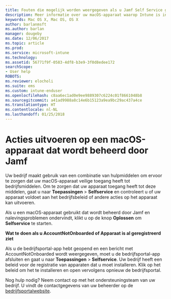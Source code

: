 ```yaml
---
title: Fouten die mogelijk worden weergegeven als u Jamf Self Service gebruikt | Microsoft Docs
description: Meer informatie over uw macOS-apparaat waarop Intune is ingeschakeld en dat wordt beheerd door Jamf.
keywords: Mac OS X, Mac OS, OS X
author: barlanmsft
ms.author: barlan
manager: dougeby
ms.date: 12/06/2017
ms.topic: article
ms.prod: 
ms.service: microsoft-intune
ms.technology: 
ms.assetid: 56771f9f-0583-4df8-b3e9-3f0d8edee172
searchScope:
- User help
ROBOTS: 
ms.reviewer: elocholi
ms.suite: ems
ms.custom: intune-enduser
ms.openlocfilehash: c8aa6ec1ad0e9ee9889307c6224c01f8661048b8
ms.sourcegitcommit: a41ad9988a8c14e6b15123a9ea9bc29ac437a4ce
ms.translationtype: HT
ms.contentlocale: nl-NL
ms.lasthandoff: 01/25/2018
---
```

# <a name="performing-actions-on-a-macos-device-managed-by-jamf"></a>Acties uitvoeren op een macOS-apparaat dat wordt beheerd door Jamf

Uw bedrijf maakt gebruik van een combinatie van hulpmiddelen om ervoor te zorgen dat uw macOS-apparaat veilige toegang heeft tot bedrijfsmiddelen. Om te zorgen dat uw apparaat toegang heeft tot deze middelen, gaat u naar **Toepassingen** > **Selfservice** en controleert u of uw apparaat voldoet aan het bedrijfsbeleid of andere acties op het apparaat kan uitvoeren.

Als u een macOS-apparaat gebruikt dat wordt beheerd door Jamf en nalevingsproblemen ondervindt, klikt u op de knop **Oplossen** om **Selfservice** te starten.

__Wat te doen als u AccountNotOnboarded of Apparaat is al geregistreerd ziet__

Als u de bedrijfsportal-app hebt geopend en een bericht met AccountNotOnboarded wordt weergegeven, moet u de bedrijfsportal-app afsluiten en gaat u naar **Toepassingen** > **Selfservice**. Uw bedrijf heeft een beleid voor de registratie van apparaten dat u moet installeren. Klik op het beleid om het te installeren en open vervolgens opnieuw de bedrijfsportal.

Nog hulp nodig? Neem contact op met het ondersteuningsteam van uw bedrijf. U vindt de contactgegevens van uw beheerder op de [bedrijfsportalwebsite](https://portal.manage.microsoft.com#HelpDeskDialog).

